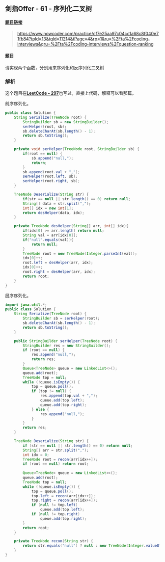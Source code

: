 ## 剑指Offer - 61 - 序列化二叉树

#### [题目链接](https://www.nowcoder.com/practice/cf7e25aa97c04cc1a68c8f040e71fb84?tpId=13&tqId=11214&tPage=4&rp=1&ru=%2Fta%2Fcoding-interviews&qru=%2Fta%2Fcoding-interviews%2Fquestion-ranking)

> https://www.nowcoder.com/practice/cf7e25aa97c04cc1a68c8f040e71fb84?tpId=13&tqId=11214&tPage=4&rp=1&ru=%2Fta%2Fcoding-interviews&qru=%2Fta%2Fcoding-interviews%2Fquestion-ranking

#### 题目

请实现两个函数，分别用来序列化和反序列化二叉树

### 解析

这个题目在[**LeetCode - 297**](https://github.com/ZXZxin/ZXBlog/blob/master/%E5%88%B7%E9%A2%98/LeetCode/Tree/LeetCode%20-%20297.%20Serialize%20and%20Deserialize%20Binary%20Tree(%E4%BA%8C%E5%8F%89%E6%A0%91%E7%9A%84%E5%BA%8F%E5%88%97%E5%8C%96%E5%92%8C%E5%8F%8D%E5%BA%8F%E5%88%97%E5%8C%96).md)也写过，直接上代码，解释可以看那篇。

前序序列化。

```java
public class Solution {
    String Serialize(TreeNode root) {
        StringBuilder sb = new StringBuilder();
        serHelper(root, sb);
        sb.deleteCharAt(sb.length() - 1);
        return sb.toString();
    }

    private void serHelper(TreeNode root, StringBuilder sb) {
        if(root == null) {
            sb.append("null,");
            return;
        }
        sb.append(root.val + ",");
        serHelper(root.left, sb);
        serHelper(root.right, sb);
    }

    TreeNode Deserialize(String str) {
        if(str == null || str.length() == 0) return null;
        String[] data = str.split(",");
        int[] idx = new int[1];
        return desHelper(data, idx);
    }

    private TreeNode desHelper(String[] arr, int[] idx){
        if(idx[0] >= arr.length) return null;
        String val = arr[idx[0]];
        if("null".equals(val)){
            return null;
        }
        TreeNode root = new TreeNode(Integer.parseInt(val));
        idx[0]++;
        root.left = desHelper(arr, idx);
        idx[0]++;
        root.right = desHelper(arr, idx);
        return root;
    }
}
```

层序序列化。

```java
import java.util.*;
public class Solution {
    String Serialize(TreeNode root) {
        StringBuilder sb = serHelper(root);
        sb.deleteCharAt(sb.length() - 1);
        return sb.toString();
    }

    public StringBuilder serHelper(TreeNode root) {
        StringBuilder res = new StringBuilder();
        if (root == null) {
            res.append("null,");
            return res;
        }
        Queue<TreeNode> queue = new LinkedList<>();
        queue.add(root);
        TreeNode top = null;
        while (!queue.isEmpty()) {
            top = queue.poll();
            if (top != null) {
                res.append(top.val + ",");
                queue.add(top.left);
                queue.add(top.right);
            } else {
                res.append("null,");
            }
        }
        return res;
    }

    TreeNode Deserialize(String str) {
        if (str == null || str.length() == 0) return null;
        String[] arr = str.split(",");
        int idx = 0;
        TreeNode root = recon(arr[idx++]);
        if (root == null) return root;
        
        Queue<TreeNode> queue = new LinkedList<>();
        queue.add(root);
        TreeNode top = null;
        while (!queue.isEmpty()) {
            top = queue.poll();
            top.left = recon(arr[idx++]);
            top.right = recon(arr[idx++]);
            if (null != top.left)
                queue.add(top.left);
            if (null != top.right)
                queue.add(top.right);
        }
        return root;
    }

    private TreeNode recon(String str) {
        return str.equals("null") ? null : new TreeNode(Integer.valueOf(str));
    }
}
```


